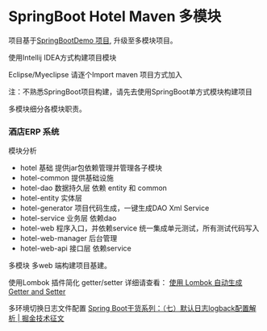 # SpringBoot Hotel Maven 多模块

项目基于[SpringBootDemo 项目](http://git.duofee.com/zhangmz/SpringBootDemo), 升级至多模块项目。

使用Intellij IDEA方式构建项目模块

Eclipse/Myeclipse 请逐个Import maven 项目方式加入


注：不熟悉SpringBoot项目构建，请先去使用SpringBoot单方式模块构建项目

多模块细分各模块职责。

### 酒店ERP 系统
模块分析
- hotel  基础 提供jar包依赖管理并管理各子模块
- hotel-common 提供基础设施
- hotel-dao  数据持久层 依赖 entity 和 common
- hotel-entity 实体层 
- hotel-generator 项目代码生成，一键生成DAO Xml Service
- hotel-service 业务层 依赖dao
- hotel-web  程序入口，并依赖service 统一集成单元测试，所有测试代码写入
- hotel-web-manager 后台管理
- hotel-web-api 接口层 依赖service

多模块 多web 端构建项目基建。

使用Lombok 插件简化 getter/setter 详细请查看：
[使用 Lombok 自动生成 Getter and Setter](http://www.qtdebug.com/java-lombok/)

多环境切换日志文件配置
[Spring Boot干货系列：（七）默认日志logback配置解析 | 掘金技术征文](https://juejin.im/post/58f86981b123db0062363203)